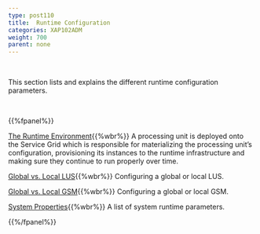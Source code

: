 ```yaml
---
type: post110
title:  Runtime Configuration
categories: XAP102ADM
weight: 700
parent: none
---
```




<br>

This section lists and explains the different runtime configuration parameters.


<br>

{{%fpanel%}}

[The Runtime Environment](./the-runtime-environment.html){{%wbr%}}
A processing unit is deployed onto the Service Grid which is responsible for materializing the processing unit’s configuration, provisioning its instances to the runtime infrastructure and making sure they continue to run properly over time.


[Global vs. Local LUS](./lus-configuration.html){{%wbr%}}
Configuring a global or local LUS.

[Global vs. Local GSM](./gsm-configuration.html){{%wbr%}}
Configuring a global or local GSM.

[System Properties](./system-properties.html){{%wbr%}}
A list of system runtime parameters.

{{%/fpanel%}}



